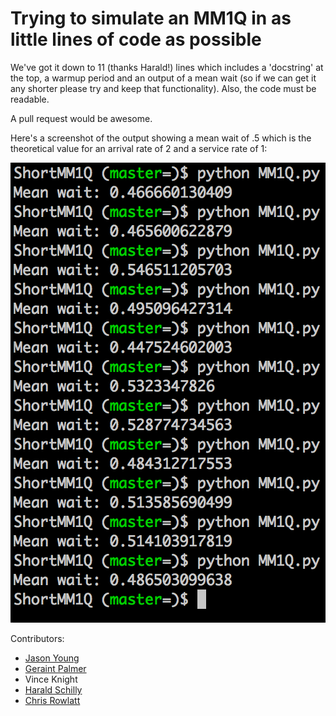 # Trying to simulate an MM1Q in as little lines of code as possible

We've got it down to 11 (thanks Harald!) lines which includes a 'docstring' at the top, a warmup period and an output of a mean wait (so if we can get it any shorter please try and keep that functionality).
Also, the code must be readable.

A pull request would be awesome.

Here's a screenshot of the output showing a mean wait of .5 which is the theoretical value for an arrival rate of 2 and a service rate of 1:

![](screengrab.png)

Contributors:

- [Jason Young](https://github.com/JasYoung314)
- [Geraint Palmer](https://github.com/geraintpalmer)
- Vince Knight
- [Harald Schilly](https://github.com/haraldschilly)
- [Chris Rowlatt](https://github.com/crispy-dev)
